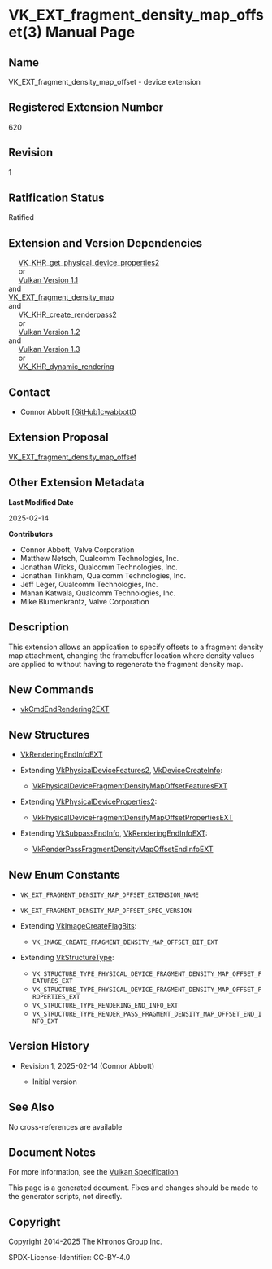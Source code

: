 # VK\_EXT\_fragment\_density\_map\_offset(3) Manual Page

## Name

VK\_EXT\_fragment\_density\_map\_offset - device extension



## [](#_registered_extension_number)Registered Extension Number

620

## [](#_revision)Revision

1

## [](#_ratification_status)Ratification Status

Ratified

## [](#_extension_and_version_dependencies)Extension and Version Dependencies

     [VK\_KHR\_get\_physical\_device\_properties2](https://registry.khronos.org/vulkan/specs/latest/man/html/VK_KHR_get_physical_device_properties2.html)  
     or  
     [Vulkan Version 1.1](#versions-1.1)  
and  
[VK\_EXT\_fragment\_density\_map](https://registry.khronos.org/vulkan/specs/latest/man/html/VK_EXT_fragment_density_map.html)  
and  
     [VK\_KHR\_create\_renderpass2](https://registry.khronos.org/vulkan/specs/latest/man/html/VK_KHR_create_renderpass2.html)  
     or  
     [Vulkan Version 1.2](#versions-1.2)  
and  
     [Vulkan Version 1.3](#versions-1.3)  
     or  
     [VK\_KHR\_dynamic\_rendering](https://registry.khronos.org/vulkan/specs/latest/man/html/VK_KHR_dynamic_rendering.html)

## [](#_contact)Contact

- Connor Abbott [\[GitHub\]cwabbott0](https://github.com/KhronosGroup/Vulkan-Docs/issues/new?body=%5BVK_EXT_fragment_density_map_offset%5D%20%40cwabbott0%0A%2AHere%20describe%20the%20issue%20or%20question%20you%20have%20about%20the%20VK_EXT_fragment_density_map_offset%20extension%2A)

## [](#_extension_proposal)Extension Proposal

[VK\_EXT\_fragment\_density\_map\_offset](https://github.com/KhronosGroup/Vulkan-Docs/tree/main/proposals/VK_EXT_fragment_density_map_offset.adoc)

## [](#_other_extension_metadata)Other Extension Metadata

**Last Modified Date**

2025-02-14

**Contributors**

- Connor Abbott, Valve Corporation
- Matthew Netsch, Qualcomm Technologies, Inc.
- Jonathan Wicks, Qualcomm Technologies, Inc.
- Jonathan Tinkham, Qualcomm Technologies, Inc.
- Jeff Leger, Qualcomm Technologies, Inc.
- Manan Katwala, Qualcomm Technologies, Inc.
- Mike Blumenkrantz, Valve Corporation

## [](#_description)Description

This extension allows an application to specify offsets to a fragment density map attachment, changing the framebuffer location where density values are applied to without having to regenerate the fragment density map.

## [](#_new_commands)New Commands

- [vkCmdEndRendering2EXT](https://registry.khronos.org/vulkan/specs/latest/man/html/vkCmdEndRendering2EXT.html)

## [](#_new_structures)New Structures

- [VkRenderingEndInfoEXT](https://registry.khronos.org/vulkan/specs/latest/man/html/VkRenderingEndInfoEXT.html)
- Extending [VkPhysicalDeviceFeatures2](https://registry.khronos.org/vulkan/specs/latest/man/html/VkPhysicalDeviceFeatures2.html), [VkDeviceCreateInfo](https://registry.khronos.org/vulkan/specs/latest/man/html/VkDeviceCreateInfo.html):
  
  - [VkPhysicalDeviceFragmentDensityMapOffsetFeaturesEXT](https://registry.khronos.org/vulkan/specs/latest/man/html/VkPhysicalDeviceFragmentDensityMapOffsetFeaturesEXT.html)
- Extending [VkPhysicalDeviceProperties2](https://registry.khronos.org/vulkan/specs/latest/man/html/VkPhysicalDeviceProperties2.html):
  
  - [VkPhysicalDeviceFragmentDensityMapOffsetPropertiesEXT](https://registry.khronos.org/vulkan/specs/latest/man/html/VkPhysicalDeviceFragmentDensityMapOffsetPropertiesEXT.html)
- Extending [VkSubpassEndInfo](https://registry.khronos.org/vulkan/specs/latest/man/html/VkSubpassEndInfo.html), [VkRenderingEndInfoEXT](https://registry.khronos.org/vulkan/specs/latest/man/html/VkRenderingEndInfoEXT.html):
  
  - [VkRenderPassFragmentDensityMapOffsetEndInfoEXT](https://registry.khronos.org/vulkan/specs/latest/man/html/VkRenderPassFragmentDensityMapOffsetEndInfoEXT.html)

## [](#_new_enum_constants)New Enum Constants

- `VK_EXT_FRAGMENT_DENSITY_MAP_OFFSET_EXTENSION_NAME`
- `VK_EXT_FRAGMENT_DENSITY_MAP_OFFSET_SPEC_VERSION`
- Extending [VkImageCreateFlagBits](https://registry.khronos.org/vulkan/specs/latest/man/html/VkImageCreateFlagBits.html):
  
  - `VK_IMAGE_CREATE_FRAGMENT_DENSITY_MAP_OFFSET_BIT_EXT`
- Extending [VkStructureType](https://registry.khronos.org/vulkan/specs/latest/man/html/VkStructureType.html):
  
  - `VK_STRUCTURE_TYPE_PHYSICAL_DEVICE_FRAGMENT_DENSITY_MAP_OFFSET_FEATURES_EXT`
  - `VK_STRUCTURE_TYPE_PHYSICAL_DEVICE_FRAGMENT_DENSITY_MAP_OFFSET_PROPERTIES_EXT`
  - `VK_STRUCTURE_TYPE_RENDERING_END_INFO_EXT`
  - `VK_STRUCTURE_TYPE_RENDER_PASS_FRAGMENT_DENSITY_MAP_OFFSET_END_INFO_EXT`

## [](#_version_history)Version History

- Revision 1, 2025-02-14 (Connor Abbott)
  
  - Initial version

## [](#_see_also)See Also

No cross-references are available

## [](#_document_notes)Document Notes

For more information, see the [Vulkan Specification](https://registry.khronos.org/vulkan/specs/latest/html/vkspec.html#VK_EXT_fragment_density_map_offset)

This page is a generated document. Fixes and changes should be made to the generator scripts, not directly.

## [](#_copyright)Copyright

Copyright 2014-2025 The Khronos Group Inc.

SPDX-License-Identifier: CC-BY-4.0